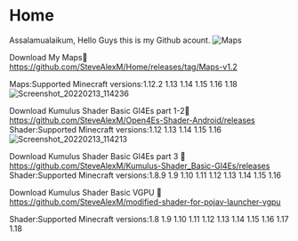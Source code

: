 # Home
Assalamualaikum, Hello Guys this is my Github acount.
![Maps](https://user-images.githubusercontent.com/83632207/153738800-e4ad34cc-be73-4b67-8a00-63ed040acc43.jpg)

Download My Maps🔽
https://github.com/SteveAlexM/Home/releases/tag/Maps-v1.2

Maps:Supported Minecraft versions:1.12.2 1.13 1.14 1.15 1.16 1.18
![Screenshot_20220213_114236](https://user-images.githubusercontent.com/83632207/153739003-1fa57011-b2b8-4c1d-96eb-e09e1f1a6e5a.jpg)

Download Kumulus Shader Basic Gl4Es part 1-2🔽
https://github.com/SteveAlexM/Open4Es-Shader-Android/releases
Shader:Supported Minecraft versions:1.12 1.13 1.14 1.15 1.16
![Screenshot_20220213_114213](https://user-images.githubusercontent.com/83632207/153739048-6a085417-6144-4454-9dc3-4504006f4495.jpg)

Download Kumulus Shader Basic Gl4Es part 3 🔽
https://github.com/SteveAlexM/Kumulus-Shader_Basic-Gl4Es/releases
Shader:Supported Minecraft versions:1.8.9 1.9 1.10 1.11 1.12 1.13 1.14 1.15 1.16

Download Kumulus Shader Basic VGPU 🔽
https://github.com/SteveAlexM/modified-shader-for-pojav-launcher-vgpu

Shader:Supported Minecraft versions:1.8 1.9 1.10 1.11 1.12 1.13 1.14 1.15 1.16 1.17 1.18

